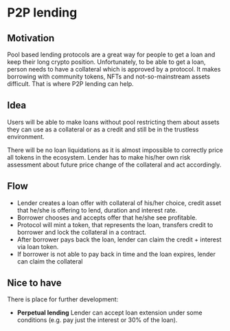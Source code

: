 # P2P lending

## Motivation

Pool based lending protocols are a great way for people to get a loan and keep their long crypto position. Unfortunately, to be able to get a loan, person needs to have a collateral which is approved by a protocol. It makes borrowing with community tokens, NFTs and not-so-mainstream assets difficult. That is where P2P lending can help. 

## Idea

Users will be able to make loans without pool restricting them about assets they can use as a collateral or as a credit and still be in the trustless environment.

There will be no loan liquidations as it is almost impossible to correctly price all tokens in the ecosystem. Lender has to make his/her own risk assessment about future price change of the collateral and act accordingly.

## Flow

* Lender creates a loan offer with collateral of his/her choice, credit asset that he/she is offering to lend, duration and interest rate.
* Borrower chooses and accepts offer that he/she see profitable.
* Protocol will mint a token, that represents the loan, transfers credit to borrower and lock the collateral in a contract.
* After borrower pays back the loan, lender can claim the credit + interest via loan token.
* If borrower is not able to pay back in time and the loan expires, lender can claim the collateral

## Nice to have

There is place for further development:

* **Perpetual lending** Lender can accept loan extension under some conditions (e.g. pay just the interest or 30% of the loan).
